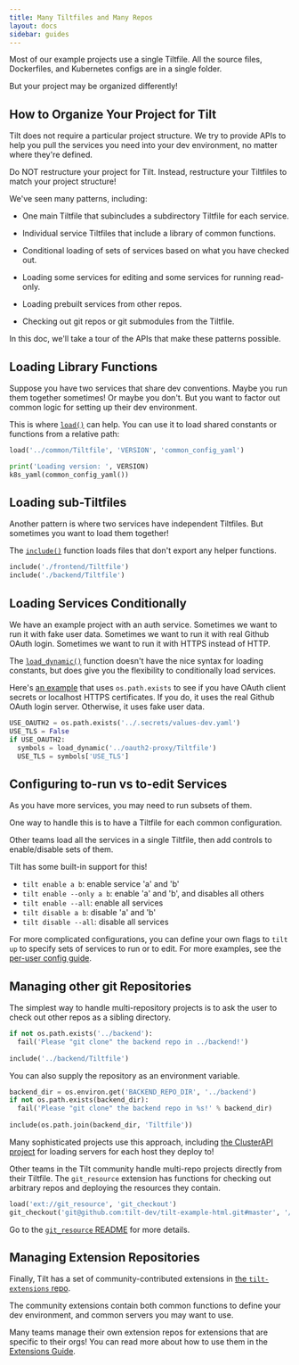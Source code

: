 ```yaml
---
title: Many Tiltfiles and Many Repos
layout: docs
sidebar: guides
---
```


Most of our example projects use a single Tiltfile. All the source files,
Dockerfiles, and Kubernetes configs are in a single folder.

But your project may be organized differently!

## How to Organize Your Project for Tilt

Tilt does not require a particular project structure. We try to provide 
APIs to help you pull the services you need into your dev environment, no matter
where they're defined.

Do NOT restructure your project for Tilt. Instead, restructure your Tiltfiles
to match your project structure!

We've seen many patterns, including:

- One main Tiltfile that subincludes a subdirectory Tiltfile for each service.

- Individual service Tiltfiles that include a library of common functions.

- Conditional loading of sets of services based on what you have checked out.

- Loading some services for editing and some services for running read-only.

- Loading prebuilt services from other repos.

- Checking out git repos or git submodules from the Tiltfile.

In this doc, we'll take a tour of the APIs that make these patterns possible.

## Loading Library Functions

Suppose you have two services that share dev conventions. Maybe you run them
together sometimes! Or maybe you don't. But you want to factor out common logic
for setting up their dev environment.

This is where [`load()`](api.html#api.load) can help. You can use it to load
shared constants or functions from a relative path:

```python
load('../common/Tiltfile', 'VERSION', 'common_config_yaml')

print('Loading version: ', VERSION)
k8s_yaml(common_config_yaml())
```

## Loading sub-Tiltfiles

Another pattern is where two services have independent Tiltfiles. 
But sometimes you want to load them together!

The [`include()`](api.html#api.include) function loads files that don't export
any helper functions.

```python
include('./frontend/Tiltfile')
include('./backend/Tiltfile')
```

## Loading Services Conditionally

We have an example project with an auth service. Sometimes we want to run it
with fake user data.  Sometimes we want to run it with real Github OAuth
login. Sometimes we want to run it with HTTPS instead of HTTP.

The [`load_dynamic()`](api.html#api.load_dynamic) function doesn't have the nice
syntax for loading constants, but does give you the flexibility to conditionally
load services.

Here's [an
example](https://github.com/tilt-dev/ephemerator/blob/3f4c3c7d045f1f012ad70afe3907c83b5645d565/ephconfig/Tiltfile)
that uses `os.path.exists` to see if you have OAuth client secrets or localhost
HTTPS certificates. If you do, it uses the real Github OAuth login
server. Otherwise, it uses fake user data.

```python
USE_OAUTH2 = os.path.exists('../.secrets/values-dev.yaml')
USE_TLS = False
if USE_OAUTH2:
  symbols = load_dynamic('../oauth2-proxy/Tiltfile')
  USE_TLS = symbols['USE_TLS']
```

## Configuring to-run vs to-edit Services

As you have more services, you may need to run subsets of them.

One way to handle this is to have a Tiltfile for each common configuration.

Other teams load all the services in a single Tiltfile, then add controls to enable/disable
sets of them.

Tilt has some built-in support for this!

* `tilt enable a b`: enable service 'a' and 'b'
* `tilt enable --only a b`: enable 'a' and 'b', and disables all others
* `tilt enable --all`: enable all services
* `tilt disable a b`: disable 'a' and 'b'
* `tilt disable --all`: disable all services

For more complicated configurations, you can define your own flags to `tilt up`
to specify sets of services to run or to edit. For more examples, see the
[per-user config guide](tiltfile_config.html).

## Managing other git Repositories

The simplest way to handle multi-repository projects is to ask the user to check
out other repos as a sibling directory.

```python
if not os.path.exists('../backend'):
  fail('Please "git clone" the backend repo in ../backend!')
  
include('../backend/Tiltfile')
```

You can also supply the repository as an environment variable.

```python
backend_dir = os.environ.get('BACKEND_REPO_DIR', '../backend')
if not os.path.exists(backend_dir):
  fail('Please "git clone" the backend repo in %s!' % backend_dir)
  
include(os.path.join(backend_dir, 'Tiltfile'))
```

Many sophisticated projects use this approach, including [the ClusterAPI
project](https://cluster-api.sigs.k8s.io/developer/tilt.html) for loading
servers for each host they deploy to!

Other teams in the Tilt community handle multi-repo projects directly from their
Tiltfile. The `git_resource` extension has functions for checking out arbitrary
repos and deploying the resources they contain.

```python
load('ext://git_resource', 'git_checkout')
git_checkout('git@github.com:tilt-dev/tilt-example-html.git#master', '/path/to/local/checkout')
```

Go to the [`git_resource`
README](https://github.com/tilt-dev/tilt-extensions/tree/master/git_resource)
for more details.

## Managing Extension Repositories

Finally, Tilt has a set of community-contributed extensions in [the
`tilt-extensions` repo](https://github.com/tilt-dev/tilt-extensions).

The community extensions contain both common functions to define your dev
environment, and common servers you may want to use.

Many teams manage their own extension repos for extensions that are specific to
their orgs! You can read more about how to use them in the [Extensions
Guide](./extensions.html).
